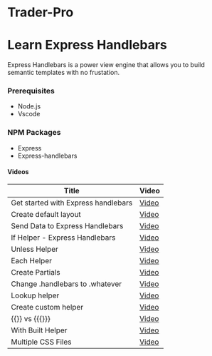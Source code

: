 # Trader-Pro
# Learn Express Handlebars 
Express Handlebars is a power view engine that allows you to build semantic templates with no frustation. 

### Prerequisites
 - Node.js
 - Vscode

 ### NPM Packages
 - Express
 - Express-handlebars


 #### Videos
Title  | Video
------------------------------------ | -------------
Get started with Express handlebars  | [Video](https://www.youtube.com/watch?v=erfN7fH7A6s&t=4s&index=2&list=PLurIMwd6GdCi3ssXNAcjZ2l5mYaTfYPhf)
Create default layout                | [Video](https://www.youtube.com/watch?v=Yh5qW_L5YNQ&t=5s&index=3&list=PLurIMwd6GdCi3ssXNAcjZ2l5mYaTfYPhf)
Send Data to Express Handlebars      | [Video](https://www.youtube.com/watch?v=Y77Sw7l2Zr8&t=5s&index=4&list=PLurIMwd6GdCi3ssXNAcjZ2l5mYaTfYPhf)
If Helper - Express Handlebars       | [Video](https://www.youtube.com/watch?v=rP45kDBlx9k&t=5s&index=5&list=PLurIMwd6GdCi3ssXNAcjZ2l5mYaTfYPhf)
Unless Helper                        | [Video](https://www.youtube.com/watch?v=FQzcVGLxTm8&t=2s&index=6&list=PLurIMwd6GdCi3ssXNAcjZ2l5mYaTfYPhf)
Each Helper                          | [Video](https://www.youtube.com/watch?v=JbrqxPcuYVc&t=2s&index=7&list=PLurIMwd6GdCi3ssXNAcjZ2l5mYaTfYPhf)
Create Partials                      | [Video](https://www.youtube.com/watch?v=tb7081fzfdE&t=1s&index=8&list=PLurIMwd6GdCi3ssXNAcjZ2l5mYaTfYPhf)
Change .handlebars to .whatever      | [Video](https://www.youtube.com/watch?v=3hbLVmpc22Q&t=1s&index=9&list=PLurIMwd6GdCi3ssXNAcjZ2l5mYaTfYPhf)
Lookup helper                        | [Video](https://www.youtube.com/watch?v=eQ3ItSF61Dg&t=1s&index=10&list=PLurIMwd6GdCi3ssXNAcjZ2l5mYaTfYPhf)
Create custom helper                 | [Video](https://www.youtube.com/watch?v=2BoSBaWvFhM&t=1s&index=11&list=PLurIMwd6GdCi3ssXNAcjZ2l5mYaTfYPhf)
{{}} vs {{{}}}                       | [Video](https://www.youtube.com/watch?v=c49HnCVPyWs&t=2s&index=12&list=PLurIMwd6GdCi3ssXNAcjZ2l5mYaTfYPhf)
With Built Helper                    | [Video](https://www.youtube.com/watch?v=kFW8tCi8xOQ&t=1s&index=13&list=PLurIMwd6GdCi3ssXNAcjZ2l5mYaTfYPhf)
Multiple CSS Files                   | [Video](https://www.youtube.com/watch?v=o4njTeKjGWQ&t=0s&index=14&list=PLurIMwd6GdCi3ssXNAcjZ2l5mYaTfYPhf)
